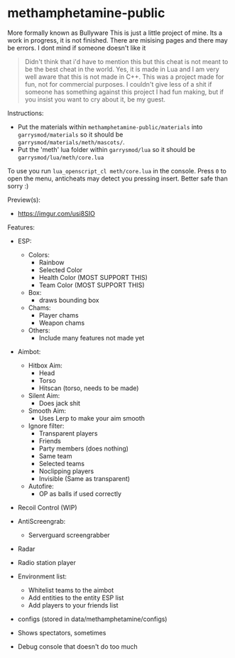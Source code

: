 # methamphetamine-public

More formally known as Bullyware
This is just a little project of mine. Its a work in progress, it is not finished. There are misising pages and there may be errors.
I dont mind if someone doesn't like it

> Didn't think that i'd have to mention this but this cheat is not meant to be the best cheat in the world. Yes, it is made in Lua and I am very well aware that this is not made in C++. This was a project made for fun, not for commercial purposes. I couldn't give less of a shit if someone has something against this project I had fun making, but if you insist you want to cry about it, be my guest.

Instructions:
- Put the materials within `methamphetamine-public/materials` into `garrysmod/materials` so it should be `garrysmod/materials/meth/mascots/`. 
- Put the 'meth' lua folder within `garrysmod/lua` so it should be `garrysmod/lua/meth/core.lua`



To use you run `lua_openscript_cl meth/core.lua` in the console.
Press `0` to open the menu, anticheats may detect you pressing insert. Better safe than sorry :)

Preview(s):
- https://imgur.com/usi8SIO

Features:
- ESP:
    - Colors:
        - Rainbow
        - Selected Color
        - Health Color (MOST SUPPORT THIS)
        - Team Color (MOST SUPPORT THIS)
    - Box:
        - draws bounding box
    - Chams:
        - Player chams
        - Weapon chams
    - Others:
        - Include many features not made yet
- Aimbot:
    - Hitbox Aim:
        - Head
        - Torso
        - Hitscan (torso, needs to be made)
    - Silent Aim:
        - Does jack shit
    - Smooth Aim:
        - Uses Lerp to make your aim smooth
    - Ignore filter:
        - Transparent players
        - Friends
        - Party members (does nothing)
        - Same team
        - Selected teams
        - Noclipping players
        - Invisible (Same as transparent)
    - Autofire:
        - OP as balls if used correctly
    
- Recoil Control (WIP)
- AntiScreengrab:
    - Serverguard screengrabber
- Radar
- Radio station player
- Environment list:
    - Whitelist teams to the aimbot
    - Add entities to the entity ESP list
    - Add players to your friends list
- configs (stored in data/methamphetamine/configs)
- Shows spectators, sometimes
- Debug console that doesn't do too much

